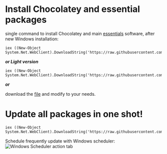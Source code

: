 # Install Chocolatey and essential packages
single command to install Chocolatey and main <a href="https://github.com/adegard/MyChocolateyApps/blob/main/Mychocolatey.ps1" target="_blank">essentials</a> software, after new Windows installation:
```
iex ((New-Object System.Net.WebClient).DownloadString('https://raw.githubusercontent.com/adegard/MyChocolateyApps/main/Mychocolatey.ps1'))
```

***or Light version***
```
iex ((New-Object System.Net.WebClient).DownloadString('https://raw.githubusercontent.com/adegard/MyChocolateyApps/main/Mychocolatey_light.ps1'))
```

***or***

download the <a href="https://github.com/adegard/MyChocolateyApps/blob/main/Mychocolatey.ps1" target="_blank">file</a> and modify to your needs.


# Update all packages in one shot!
```
iex ((New-Object System.Net.WebClient).DownloadString('https://raw.githubusercontent.com/adegard/MyChocolateyApps/main/Mychocolatey_light.ps1'))
```
Schedule frequently update with Windows scheduler:
![Windows Scheduler action tab](https://i.imgur.com/qvot5v7.png)
